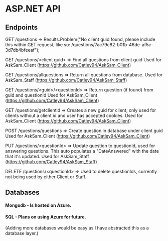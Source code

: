 # ASP.NET API

## Endpoints
GET /questions => Results.Problem("No client guid found, please include this within GET request, like so: /questions/7ac79c82-b01b-46de-af5c-3d7db4bfeeaf");

GET /questions/\<client guid\> => Find all questions from client guid
Used for AskSam_Client (https://github.com/Catley94/AskSam_Client)

GET /questions/allquestions => Return all questions from database.
Used for AskSam_Staff (https://github.com/Catley94/AskSam_Staff)

GET /questions/\<guid\>/\<questionId\> => Return question (if found) from guid and questionId
Used for AskSam_Client (https://github.com/Catley94/AskSam_Client)

GET /questions/getclientid => Creates a new guid for client, only used for clients without a client id and user has accepted cookies.
Used for AskSam_Client (https://github.com/Catley94/AskSam_Client)

POST /questions/questions => Create question in database under client guid
Used for AskSam_Client (https://github.com/Catley94/AskSam_Client)

PUT /questions/\<questionId\> => Update question to questionId, used for answering questions. This auto populates a "DateAnswered" with the date that it's updated.
Used for AskSam_Staff (https://github.com/Catley94/AskSam_Staff)

DELETE /questions/\<questionId\> => Used to delete questionIds, currently not being used by either Client or Staff.

## Databases
#### Mongodb - Is hosted on Azure.
#### SQL - Plans on using Azure for future.
(Adding more databases would be easy as I have abstracted this as a database layer.)

